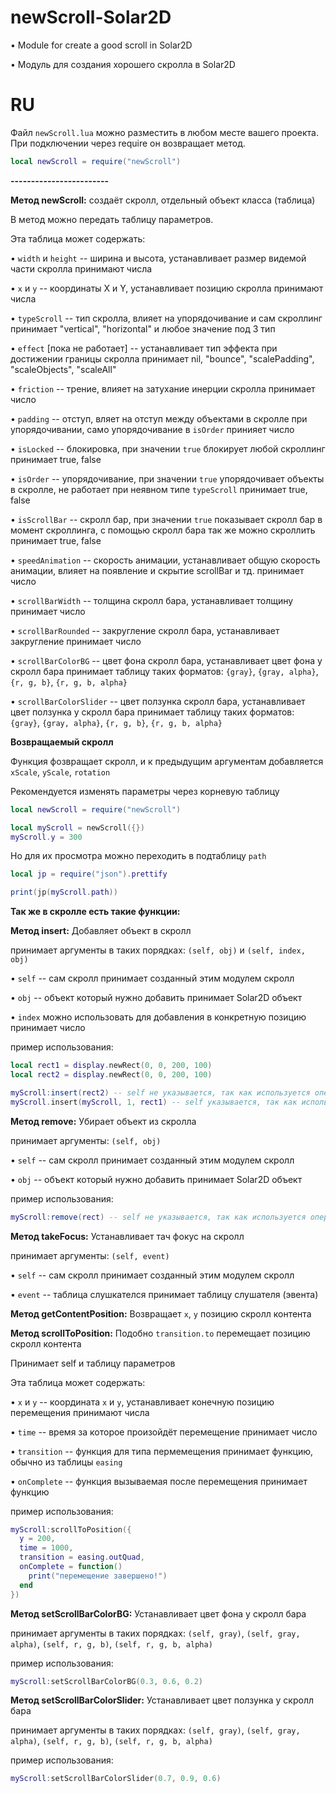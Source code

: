 # newScroll-Solar2D
• Module for create a good scroll in Solar2D

• Модуль для создания хорошего скролла в Solar2D

# RU
Файл `newScroll.lua` можно разместить в любом месте вашего проекта. При подключении через require он возвращает метод.

```lua
local newScroll = require("newScroll")
```

__------------------------__

__Метод newScroll:__
создаёт скролл, отдельный объект класса (таблица)

В метод можно передать таблицу параметров.

Эта таблица может содержать:

• `width` и `height` -- ширина и высота, устанавливает размер видемой части скролла
принимают числа

• `x` и `y` -- координаты X и Y, устанавливает позицию скролла
принимают числа

• `typeScroll` -- тип скролла, влияет на упорядочивание и сам скроллинг
принимает "vertical", "horizontal" и любое значение под 3 тип

• `effect` [пока не работает] -- устанавливает тип эффекта при достижении границы скролла
принимает nil, "bounce", "scalePadding", "scaleObjects", "scaleAll"

• `friction` -- трение, влияет на затухание инерции скролла
принимает число

• `padding` -- отступ, вляет на отступ между объектами в скролле при упорядочивании, само упорядочивание в `isOrder`
принияет число

• `isLocked` -- блокировка, при значении `true` блокирует любой скроллинг
принимает true, false

• `isOrder` -- упорядочивание, при значении `true` упорядочивает объекты в скролле, не работает при неявном типе `typeScroll`
принимает true, false

• `isScrollBar` -- скролл бар, при значении `true` показывает скролл бар в момент скроллинга, с помощью скролл бара так же можно скроллить
принимает true, false

• `speedAnimation` -- скорость анимации, устанавливает общую скорость анимации, влияет на появление и скрытие scrollBar и тд.
принимает число

• `scrollBarWidth` -- толщина скролл бара, устанавливает толщину
принимает число

• `scrollBarRounded` -- закругление скролл бара, устанавливает закругление
принимает число

• `scrollBarColorBG` -- цвет фона скролл бара, устанавливает цвет фона у скролл бара
принимает таблицу таких форматов: `{gray}`, `{gray, alpha}`, `{r, g, b}`, `{r, g, b, alpha}`

• `scrollBarColorSlider` -- цвет ползунка скролл бара, устанавливает цвет ползунка у скролл бара
принимает таблицу таких форматов: `{gray}`, `{gray, alpha}`, `{r, g, b}`, `{r, g, b, alpha}`

__Возвращаемый скролл__

Функция фозвращает скролл, и к предыдущим аргументам добавляется `xScale`, `yScale`, `rotation`

Рекомендуется изменять параметры через корневую таблицу

```lua
local newScroll = require("newScroll")

local myScroll = newScroll({})
myScroll.y = 300
```

Но для их просмотра можно переходить в подтаблицу `path`

```lua
local jp = require("json").prettify

print(jp(myScroll.path))
```

__Так же в скролле есть такие функции:__

__Метод insert:__
Добавляет объект в скролл

принимает аргументы в таких порядках: `(self, obj)` и `(self, index, obj)`

• `self` -- сам скролл
принимает созданный этим модулем скролл

• `obj` -- объект который нужно добавить
принимает Solar2D объект

• `index` можно использовать для добавления в конкретную позицию
принимает число

пример использования:

```lua
local rect1 = display.newRect(0, 0, 200, 100)
local rect2 = display.newRect(0, 0, 200, 100)

myScroll:insert(rect2) -- self не указывается, так как используется оператор :
myScroll.insert(myScroll, 1, rect1) -- self указывается, так как используется просто метод из таблички
```

__Метод remove:__
Убирает объект из скролла

принимает аргументы: `(self, obj)`

• `self` -- сам скролл
принимает созданный этим модулем скролл

• `obj` -- объект который нужно добавить
принимает Solar2D объект

пример использования:

```lua
myScroll:remove(rect) -- self не указывается, так как используется оператор :
```

__Метод takeFocus:__
Устанавливает тач фокус на скролл

принимает аргументы: `(self, event)`

• `self` -- сам скролл
принимает созданный этим модулем скролл

• `event` -- таблица слушкателся
принимает таблицу слушателя (эвента)

__Метод getContentPosition:__
Возвращает `x`, `y` позицию скролл контента

__Метод scrollToPosition:__
Подобно `transition.to` перемещает позицию скролл контента

Принимает self и таблицу параметров

Эта таблица может содержать:

• `x` и `y` -- координата `x` и `y`, устанавливает конечную позицию перемещения
принимают числа

• `time` -- время за которое произойдёт перемещение
принимает число

• `transition` -- функция для типа пермемещения
принимает функцию, обычно из таблицы `easing`

• `onComplete` -- функция вызываемая после перемещения
принимает функцию

пример использования:

```lua
myScroll:scrollToPosition({
  y = 200,
  time = 1000,
  transition = easing.outQuad,
  onComplete = function()
    print("перемещение завершено!")
  end
})
```


__Метод setScrollBarColorBG:__
Устанавливает цвет фона у скролл бара

принимает аргументы в таких порядках: `(self, gray)`, `(self, gray, alpha)`, `(self, r, g, b)`, `(self, r, g, b, alpha)`

пример использования:

```lua
myScroll:setScrollBarColorBG(0.3, 0.6, 0.2)
```


__Метод setScrollBarColorSlider:__
Устанавливает цвет ползунка у скролл бара

принимает аргументы в таких порядках: `(self, gray)`, `(self, gray, alpha)`, `(self, r, g, b)`, `(self, r, g, b, alpha)`

пример использования:

```lua
myScroll:setScrollBarColorSlider(0.7, 0.9, 0.6)
```
